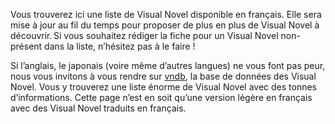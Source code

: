 Vous trouverez ici une liste de Visual Novel disponible en français. Elle sera mise à jour au fil du temps pour proposer de plus en plus de Visual Novel à découvrir. Si vous souhaitez rédiger la fiche pour un Visual Novel non-présent dans la liste, n’hésitez pas à le faire !

Si l’anglais, le japonais (voire même d’autres langues) ne vous font pas peur, nous vous invitons à vous rendre sur [vndb](https://vndb.org/), la base de données des Visual Novel. Vous y trouverez une liste énorme de Visual Novel avec des tonnes d’informations. Cette page n’est en soit qu’une version légère en français avec des Visual Novel traduits en français.